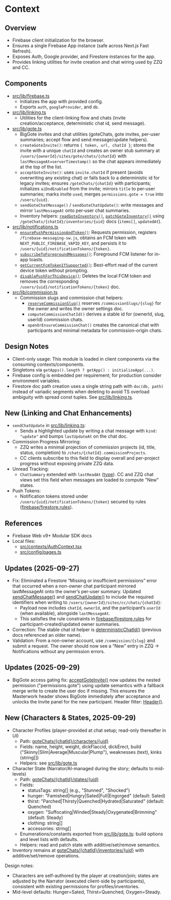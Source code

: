 # Context

## Overview
- Firebase client initialization for the browser.
- Ensures a single Firebase App instance (safe across Next.js Fast Refresh).
- Exposes Auth, Google provider, and Firestore instances for the app.
- Provides linking utilities for invite creation and chat wiring used by ZZQ and CC.

## Components
- [src/lib/firebase.ts](src/lib/firebase.ts)
  - Initializes the app with provided config.
  - Exports `auth`, `googleProvider`, and `db`.
- [src/lib/linking.ts](src/lib/linking.ts)
  - Utilities for the client-linking flow and chats (invite creation/acceptance, deterministic chat id, send message).
- [src/lib/gote.ts](src/lib/gote.ts)
  - BigGote invites and chat utilities (goteChats, gote invites, per-user summaries; accept flow and send message/update helpers).
  - `createGoteInvite()`: returns `{ token, url, chatId }`; stores the invite with a unique `chatId` and creates an owner stub summary at `/users/{ownerId}/sites/gote/chats/{chatId}` with `lastMessageAt=serverTimestamp()` so the chat appears immediately at the top of the list.
  - `acceptGoteInvite()`: uses `invite.chatId` if present (avoids overwriting any existing chat) or falls back to a deterministic id for legacy invites; ensures `/goteChats/{chatId}` with participants; initializes `aiDndEnabled` from the invite; mirrors `title` to per‑user summaries; marks invite `used`; merges `permissions.gote = true` into `/users/{uid}`.
  - `sendGoteChatMessage()` / `sendGoteChatUpdate()`: write messages and mirror `lastMessageAt` onto per‑user chat summaries.
  - Inventory helpers: [`readGoteInventory()`](src/lib/gote.ts:410), [`patchGoteInventory()`](src/lib/gote.ts:446) using `/goteChats/{chatId}/inventories/{uid}` docs (`items[]`, `updatedAt`).
- [src/lib/notifications.ts](src/lib/notifications.ts)
  - [`ensurePushPermissionAndToken()`](src/lib/notifications.ts:21): Requests permission, registers `/firebase-messaging-sw.js`, obtains an FCM token with `NEXT_PUBLIC_FIREBASE_VAPID_KEY`, and persists it to `/users/{uid}/notificationTokens/{token}`.
  - [`subscribeToForegroundMessages()`](src/lib/notifications.ts:96): Foreground FCM listener for in-app toasts.
  - [`getCurrentFcmTokenIfSupported()`](src/lib/notifications.ts:112): Best-effort read of the current device token without prompting.
  - [`disablePushForThisDevice()`](src/lib/notifications.ts:147): Deletes the local FCM token and removes the corresponding `/users/{uid}/notificationTokens/{token}` doc.
- [src/lib/commission.ts](src/lib/commission.ts)
  - Commission slugs and commission chat helpers:
    - [`reserveCommissionSlug()`](src/lib/commission.ts:1) reserves `/commissionSlugs/{slug}` for the owner and writes the owner settings doc.
    - `computeCommissionChatId()` derives a stable id for (ownerId, slug, userId) commission chats.
    - `openOrEnsureCommissionChat()` creates the canonical chat with participants and minimal metadata for commission-origin chats.

## Design Notes
- Client-only usage: This module is loaded in client components via the consuming contexts/components.
- Singletons via `getApps().length ? getApp() : initializeApp(...)`.
- Firebase config is embedded per requirement; for production consider environment variables.
- Firestore doc path creation uses a single string path with `doc(db, path)` instead of variadic segments when deleting to avoid TS overload ambiguity with spread const tuples. See [src/lib/linking.ts](src/lib/linking.ts).

## New (Linking and Chat Enhancements)
- `sendChatUpdate` in [src/lib/linking.ts](src/lib/linking.ts):
  - Sends a highlighted update by writing a chat message with `kind: "update"` and bumps `lastUpdateAt` on the chat doc.
- Commission Progress Mirroring:
  - ZZQ writes a minimal projection of commission projects (id, title, status, completion) to `/chats/{chatId}.commissionProjects`.
  - CC clients subscribe to this field to display overall and per-project progress without exposing private ZZQ data.
- Unread Tracking:
  - `ChatSummary` extended with `lastReadAt` ([type](src/lib/linking.ts:43)). CC and ZZQ chat views set this field when messages are loaded to compute "New" states.
- Push Tokens:
  - Notification tokens stored under `/users/{uid}/notificationTokens/{token}` secured by rules ([firebase/firestore.rules](firebase/firestore.rules:121)).

## References
- Firebase Web v9+ Modular SDK docs
- Local files:
  - [src/contexts/AuthContext.tsx](src/contexts/AuthContext.tsx)
  - [src/config/pages.ts](src/config/pages.ts)
## Updates (2025-09-27)
- Fix: Eliminated a Firestore “Missing or insufficient permissions” error that occurred when a non-owner chat participant mirrored lastMessageAt onto the owner’s per-user summary. Updated [sendChatMessage()](src/lib/linking.ts:283) and [sendChatUpdate()](src/lib/linking.ts:347) to include the required identifiers when writing to `/users/{ownerId}/sites/cc/chats/{chatId}`:
  - Payload now includes `chatId`, `ownerId`, and the participant’s `userId` (when available), alongside `lastMessageAt`.
  - This satisfies the rule constraints in [firebase/firestore.rules](firebase/firestore.rules:131) for participant-created/updated owner summaries.
- Correction: The stable chat id helper is [deterministicChatId()](src/lib/linking.ts:97) (previous docs referenced an older name).
- Validation: From a non-owner account, use `/commission/{slug}` and submit a request. The owner should now see a “New” entry in ZZQ → Notifications without any permission errors.

## Updates (2025-09-29)
- BigGote access gating fix: [acceptGoteInvite()](src/lib/gote.ts:158) now updates the nested permission ("permissions.gote") using update semantics with a fallback merge write to create the user doc if missing. This ensures the Masterwork header shows BigGote immediately after acceptance and unlocks the Invite panel for the new participant. Header filter: [Header()](src/app/Header.tsx:11).

## New (Characters & States, 2025-09-29)
- Character Profiles (player-provided at chat setup; read-only thereafter in UI)
  - Path: [goteChats/{chatId}/characters/{uid}](firebase/firestore.rules)
  - Fields: name, height, weight, dickFlaccid, dickErect, build ("Skinny|Slim|Average|Muscular|Plump"), weaknesses (text), kinks (string[])
  - Helpers: see [src/lib/gote.ts](src/lib/gote.ts)
- Character State (Narrator/AI-managed during the story; defaults to mid-levels)
  - Path: [goteChats/{chatId}/states/{uid}](firebase/firestore.rules)
  - Fields:
    - statusTags: string[] (e.g., "Stunned", "Shocked")
    - hunger: "Famished|Hungry|Sated|Full|Engorged" (default: Sated)
    - thirst: "Parched|Thirsty|Quenched|Hydrated|Saturated" (default: Quenched)
    - oxygen: "Suffocating|Winded|Steady|Oxygenated|Brimming" (default: Steady)
    - clothing: string[]
    - accessories: string[]
  - Enumerations/constants exported from [src/lib/gote.ts](src/lib/gote.ts): build options and level lists with defaults.
  - Helpers: read and patch state with additive/set/remove semantics.
- Inventory remains at [goteChats/{chatId}/inventories/{uid}](firebase/firestore.rules) with additive/set/remove operations.

Design notes:
- Characters are self-authored by the player at creation/join; states are adjusted by the Narrator (executed client-side by participants), consistent with existing permissions for profiles/inventories.
- Mid-level defaults: Hunger=Sated, Thirst=Quenched, Oxygen=Steady.